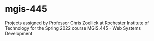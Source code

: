 # mgis-445
Projects assigned by Professor Chris Zoellick at Rochester Institute of Technology for the Spring 2022 course MGIS.445 - Web Systems Development

